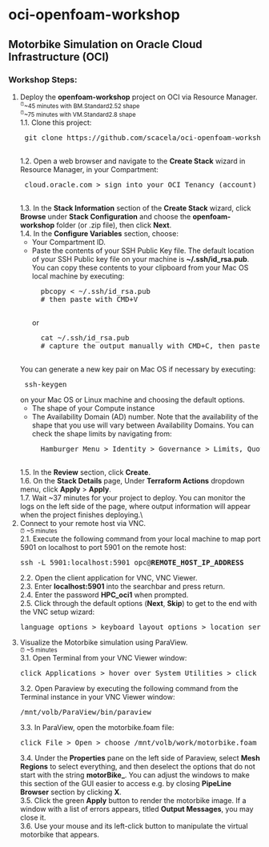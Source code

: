 # oci-openfoam-workshop

## Motorbike Simulation on Oracle Cloud Infrastructure (OCI)

### Workshop Steps:

1. Deploy the **openfoam-workshop** project on OCI via Resource Manager.\
	<sup><sup>:alarm_clock:</sup>~45 minutes with BM.Standard2.52 shape</sup>\
	<sup><sup>:alarm_clock:</sup>~75 minutes with VM.Standard2.8 shape</sup>\
	1.1. Clone this project:
	<pre>
	git clone https://github.com/scacela/oci-openfoam-workshop
	</pre>
	1.2. Open a web browser and navigate to the **Create Stack** wizard in Resource Manager, in your Compartment:
	<pre>
	cloud.oracle.com &gt sign into your OCI Tenancy (account) &gt click Hamburger Menu &gt hover over <b>Resource Manager</b> &gt click <b>Stacks</b> &gt choose your Compartment from the dropdown menu under **List Scope** &gt click <b>Create Stack</b>
	</pre>
	1.3. In the **Stack Information** section of the **Create Stack** wizard, click **Browse** under **Stack Configuration** and choose the **openfoam-workshop** folder (or .zip file), then click **Next**.\
	1.4. In the **Configure Variables** section, choose:
	- Your Compartment ID.
	- Paste the contents of your SSH Public Key file. The default location of your SSH Public key file on your machine is **~/.ssh/id_rsa.pub**. You can copy these contents to your clipboard from your Mac OS local machine by executing:
		<pre>
		pbcopy < ~/.ssh/id_rsa.pub
		# then paste with CMD+V
		</pre>
		or
		<pre>
		cat ~/.ssh/id_rsa.pub
		# capture the output manually with CMD+C, then paste with CMD+V
		</pre>
	You can generate a new key pair on Mac OS if necessary by executing:
		<pre>
		ssh-keygen
		</pre>
	on your Mac OS or Linux machine and choosing the default options.
	- The shape of your Compute instance
	- The Availability Domain (AD) number. Note that the availability of the shape that you use will vary between Availability Domains. You can check the shape limits by navigating from:
		<pre>
		Hamburger Menu > Identity > Governance > Limits, Quotas and Usage.
		</pre>
	1.5. In the **Review** section, click **Create**.\
	1.6. On the **Stack Details** page, Under **Terraform Actions** dropdown menu, click **Apply** > **Apply**.\
	1.7. Wait ~37 minutes for your project to deploy. You can monitor the logs on the left side of the page, where output information will appear when the project finishes deploying.\
2.	Connect to your remote host via VNC.\
	<sup>:alarm_clock: ~5 minutes</sup>\
	2.1. Execute the following command from your local machine to map port 5901 on localhost to port 5901 on the remote host:
	<pre>
	ssh -L 5901:localhost:5901 opc@<b>REMOTE_HOST_IP_ADDRESS</b>
	</pre>
	2.2. Open the client application for VNC, VNC Viewer.\
	2.3. Enter **localhost:5901** into the searchbar and press return.\
	2.4. Enter the password **HPC_oci1** when prompted.\
	2.5. Click through the default options (**Next**, **Skip**) to get to the end with the VNC setup wizard:
	<pre>
	language options > keyboard layout options > location services options > connect online accounts options
	</pre>
3.	Visualize the Motorbike simulation using ParaView.\
	<sup>:alarm_clock: ~5 minutes</sup>\
	3.1. Open Terminal from your VNC Viewer window:
	<pre>
	click Applications &gt hover over System Utilities &gt click Terminal
	</pre>
	3.2. Open Paraview by executing the following command from the Terminal instance in your VNC Viewer window:
	<pre>
	/mnt/volb/ParaView/bin/paraview
	</pre>
	3.3. In ParaView, open the motorbike.foam file:
	<pre>
	click File > Open > choose /mnt/volb/work/motorbike.foam
	</pre>
	3.4. Under the **Properties** pane on the left side of Paraview, select **Mesh Regions** to select everything, and then deselect the options that do not start with the string **motorBike_**. You can adjust the windows to make this section of the GUI easier to access e.g. by closing **PipeLine Browser** section by clicking **X**.\
	3.5. Click the green **Apply** button to render the motorbike image. If a window with a list of errors appears, titled **Output Messages**, you may close it.\
	3.6. Use your mouse and its left-click button to manipulate the virtual motorbike that appears.
